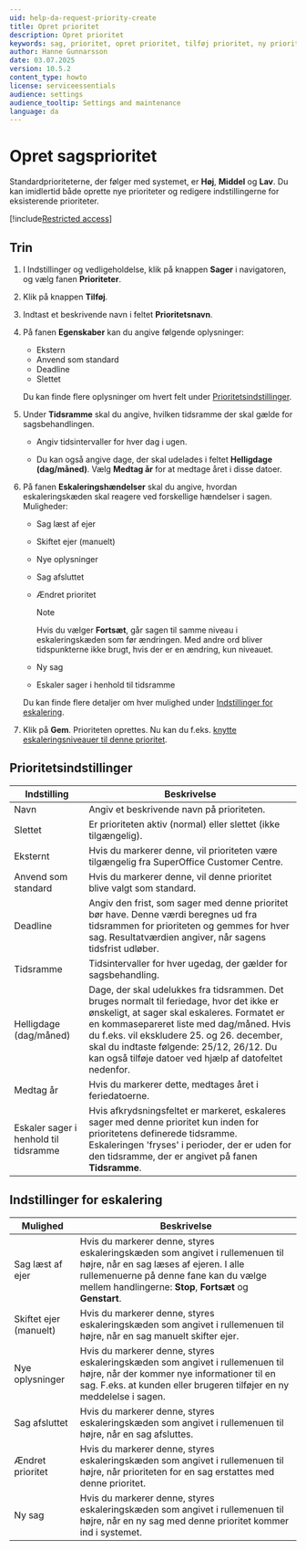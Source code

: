 ```yaml
---
uid: help-da-request-priority-create
title: Opret prioritet
description: Opret prioritet
keywords: sag, prioritet, opret prioritet, tilføj prioritet, ny prioritet, eskaleringshændelser, eskaleringskæde
author: Hanne Gunnarsson
date: 03.07.2025
version: 10.5.2
content_type: howto
license: serviceessentials
audience: settings
audience_tooltip: Settings and maintenance
language: da
---
```


# Opret sagsprioritet

Standardprioriteterne, der følger med systemet, er **Høj**, **Middel** og **Lav**. Du kan imidlertid både oprette nye prioriteter og redigere indstillingerne for eksisterende prioriteter.

[!include[Restricted access](../../../learn/includes/note-insufficient-rights.md)]

## Trin

1. I Indstillinger og vedligeholdelse, klik på knappen **Sager** i navigatoren, og vælg fanen **Prioriteter**.

1. Klik på knappen **Tilføj**.

1. Indtast et beskrivende navn i feltet **Prioritetsnavn**.

1. På fanen **Egenskaber** kan du angive følgende oplysninger:

    * Ekstern
    * Anvend som standard
    * Deadline
    * Slettet

    Du kan finde flere oplysninger om hvert felt under [Prioritetsindstillinger](#priority-settings).

1. Under **Tidsramme** skal du angive, hvilken tidsramme der skal gælde for sagsbehandlingen.

    * Angiv tidsintervaller for hver dag i ugen.

    * Du kan også angive dage, der skal udelades i feltet **Helligdage (dag/måned)**. Vælg **Medtag år** for at medtage året i disse datoer.

1. På fanen **Eskaleringshændelser** skal du angive, hvordan eskaleringskæden skal reagere ved forskellige hændelser i sagen. Muligheder:

    * Sag læst af ejer
    * Skiftet ejer (manuelt)
    * Nye oplysninger
    * Sag afsluttet
    * Ændret prioritet

        > [!NOTE]
        > Hvis du vælger **Fortsæt**, går sagen til samme niveau i eskaleringskæden som før ændringen. Med andre ord bliver tidspunkterne ikke brugt, hvis der er en ændring, kun niveauet.

    * Ny sag
    * Eskaler sager i henhold til tidsramme

    Du kan finde flere detaljer om hver mulighed under [Indstillinger for eskalering](#escalation-options).

1. Klik på **Gem**. Prioriteten oprettes. Nu kan du f.eks. [knytte eskaleringsniveauer til denne prioritet][1].

## <a id="priority-settings"></a>Prioritetsindstillinger

| Indstilling | Beskrivelse |
|---|---|
| Navn | Angiv et beskrivende navn på prioriteten. |
| Slettet | Er prioriteten aktiv (normal) eller slettet (ikke tilgængelig).|
| Eksternt | Hvis du markerer denne, vil prioriteten være tilgængelig fra SuperOffice Customer Centre. |
| Anvend som standard | Hvis du markerer denne, vil denne prioritet blive valgt som standard. |
| Deadline | Angiv den frist, som sager med denne prioritet bør have. Denne værdi beregnes ud fra tidsrammen for prioriteten og gemmes for hver sag. Resultatværdien angiver, når sagens tidsfrist udløber. |
| Tidsramme | Tidsintervaller for hver ugedag, der gælder for sagsbehandling. |
| Helligdage (dag/måned) | Dage, der skal udelukkes fra tidsrammen. Det bruges normalt til feriedage, hvor det ikke er ønskeligt, at sager skal eskaleres. Formatet er en kommasepareret liste med dag/måned. Hvis du f.eks. vil ekskludere 25. og 26. december, skal du indtaste følgende: 25/12, 26/12. Du kan også tilføje datoer ved hjælp af datofeltet nedenfor. |
| Medtag år | Hvis du markerer dette, medtages året i feriedatoerne. |
| Eskaler sager i henhold til tidsramme | Hvis afkrydsningsfeltet er markeret, eskaleres sager med denne prioritet kun inden for prioritetens definerede tidsramme. Eskaleringen 'fryses' i perioder, der er uden for den tidsramme, der er angivet på fanen **Tidsramme**. |

## <a id="escalation-options"></a>Indstillinger for eskalering

| Mulighed | Beskrivelse |
|---|---|
| Sag læst af ejer | Hvis du markerer denne, styres eskaleringskæden som angivet i rullemenuen til højre, når en sag læses af ejeren. I alle rullemenuerne på denne fane kan du vælge mellem handlingerne: **Stop**, **Fortsæt** og **Genstart**. |
| Skiftet ejer (manuelt) | Hvis du markerer denne, styres eskaleringskæden som angivet i rullemenuen til højre, når en sag manuelt skifter ejer. |
| Nye oplysninger | Hvis du markerer denne, styres eskaleringskæden som angivet i rullemenuen til højre, når der kommer nye informationer til en sag. F.eks. at kunden eller brugeren tilføjer en ny meddelelse i sagen. |
| Sag afsluttet | Hvis du markerer denne, styres eskaleringskæden som angivet i rullemenuen til højre, når en sag afsluttes. |
| Ændret prioritet | Hvis du markerer denne, styres eskaleringskæden som angivet i rullemenuen til højre, når prioriteten for en sag erstattes med denne prioritet. |
| Ny sag | Hvis du markerer denne, styres eskaleringskæden som angivet i rullemenuen til højre, når en ny sag med denne prioritet kommer ind i systemet. |

<!-- Referenced links -->
[1]: escalation-levels.md

<!-- Referenced images -->
